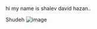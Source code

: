hi my name is shalev david hazan..

Shudeh
![image](https://github.com/lalushbebin/yudalef4/assets/106008824/11554ad0-42f5-4ec1-beda-b44ecd448063)
